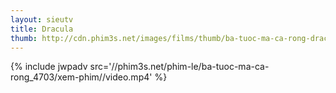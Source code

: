 ```yaml
---
layout: sieutv
title: Dracula
thumb: http://cdn.phim3s.net/images/films/thumb/ba-tuoc-ma-ca-rong-dracula-1992.jpg
---
```

{% include jwpadv src='//phim3s.net/phim-le/ba-tuoc-ma-ca-rong_4703/xem-phim//video.mp4' %}